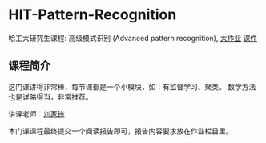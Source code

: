 # HIT-Pattern-Recognition

哈工大研究生课程: 高级模式识别 (Advanced pattern recognition), [大作业](./homework) [课件](./slides)

## 课程简介

这门课讲得非常棒，每节课都是一个小模块，如：有监督学习、聚类。
数学方法也是详略得当，非常推荐。

讲课老师：[刘家锋](http://homepage.hit.edu.cn/jefferyliu)

本门课课程最终提交一个阅读报告即可，报告内容要求放在作业栏目里。

